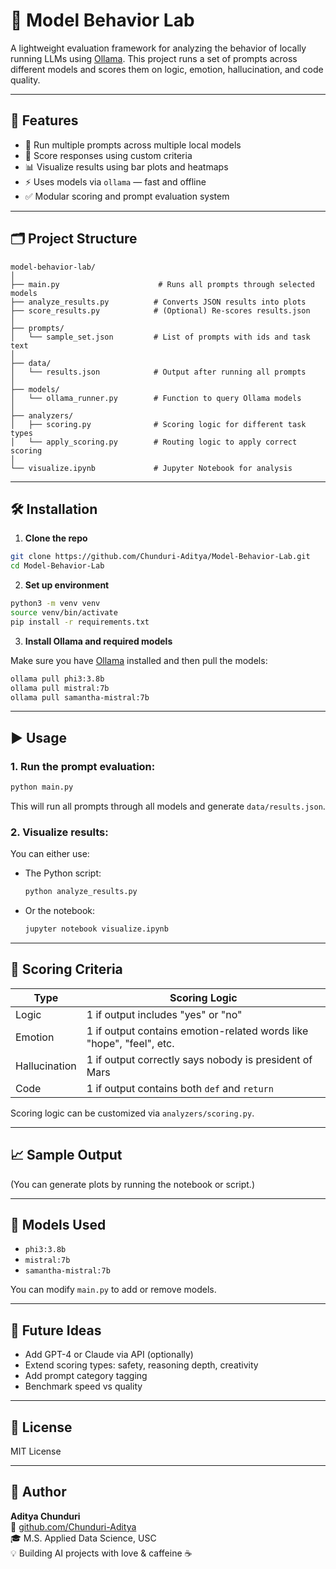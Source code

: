 # 🧪 Model Behavior Lab

A lightweight evaluation framework for analyzing the behavior of locally running LLMs using [Ollama](https://ollama.com). This project runs a set of prompts across different models and scores them on logic, emotion, hallucination, and code quality.

---

## 📌 Features

- 🔁 Run multiple prompts across multiple local models
- 🧠 Score responses using custom criteria
- 📊 Visualize results using bar plots and heatmaps
- ⚡️ Uses models via `ollama` — fast and offline
- ✅ Modular scoring and prompt evaluation system

---

## 🗂 Project Structure

```
model-behavior-lab/
│
├── main.py                      # Runs all prompts through selected models
├── analyze_results.py          # Converts JSON results into plots
├── score_results.py            # (Optional) Re-scores results.json
│
├── prompts/
│   └── sample_set.json         # List of prompts with ids and task text
│
├── data/
│   └── results.json            # Output after running all prompts
│
├── models/
│   └── ollama_runner.py        # Function to query Ollama models
│
├── analyzers/
│   ├── scoring.py              # Scoring logic for different task types
│   └── apply_scoring.py        # Routing logic to apply correct scoring
│
└── visualize.ipynb             # Jupyter Notebook for analysis
```

---

## 🛠 Installation

1. **Clone the repo**

```bash
git clone https://github.com/Chunduri-Aditya/Model-Behavior-Lab.git
cd Model-Behavior-Lab
```

2. **Set up environment**

```bash
python3 -m venv venv
source venv/bin/activate
pip install -r requirements.txt
```

3. **Install Ollama and required models**

Make sure you have [Ollama](https://ollama.com) installed and then pull the models:

```bash
ollama pull phi3:3.8b
ollama pull mistral:7b
ollama pull samantha-mistral:7b
```

---

## ▶️ Usage

### 1. Run the prompt evaluation:

```bash
python main.py
```

This will run all prompts through all models and generate `data/results.json`.

### 2. Visualize results:

You can either use:

- The Python script:

  ```bash
  python analyze_results.py
  ```

- Or the notebook:

  ```bash
  jupyter notebook visualize.ipynb
  ```

---

## 🧪 Scoring Criteria

| Type         | Scoring Logic                                                                 |
|--------------|--------------------------------------------------------------------------------|
| Logic        | 1 if output includes "yes" or "no"                                             |
| Emotion      | 1 if output contains emotion-related words like "hope", "feel", etc.          |
| Hallucination| 1 if output correctly says nobody is president of Mars                        |
| Code         | 1 if output contains both `def` and `return`                                  |

Scoring logic can be customized via `analyzers/scoring.py`.

---

## 📈 Sample Output

(You can generate plots by running the notebook or script.)

---

## 🧠 Models Used

- `phi3:3.8b`
- `mistral:7b`
- `samantha-mistral:7b`

You can modify `main.py` to add or remove models.

---

## 🙌 Future Ideas

- Add GPT-4 or Claude via API (optionally)
- Extend scoring types: safety, reasoning depth, creativity
- Add prompt category tagging
- Benchmark speed vs quality

---

## 📄 License

MIT License

---

## 👤 Author

**Aditya Chunduri**  
🔗 [github.com/Chunduri-Aditya](https://github.com/Chunduri-Aditya)  
🎓 M.S. Applied Data Science, USC  
💡 Building AI projects with love & caffeine ☕️
